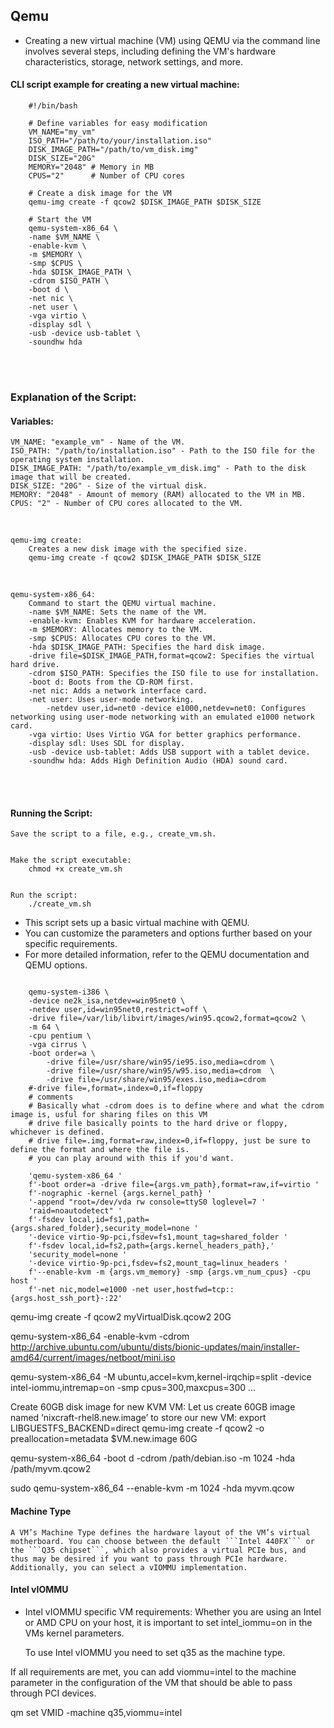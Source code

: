 ## Qemu


- Creating a new virtual machine (VM) using QEMU via the command line involves several steps, 
including defining the VM's hardware characteristics, storage, network settings, and more. 

#### CLI script example for creating a new virtual machine:

```
    #!/bin/bash

    # Define variables for easy modification
    VM_NAME="my_vm"
    ISO_PATH="/path/to/your/installation.iso"
    DISK_IMAGE_PATH="/path/to/vm_disk.img"
    DISK_SIZE="20G"
    MEMORY="2048" # Memory in MB
    CPUS="2"      # Number of CPU cores

    # Create a disk image for the VM
    qemu-img create -f qcow2 $DISK_IMAGE_PATH $DISK_SIZE

    # Start the VM
    qemu-system-x86_64 \
    -name $VM_NAME \
    -enable-kvm \
    -m $MEMORY \
    -smp $CPUS \
    -hda $DISK_IMAGE_PATH \
    -cdrom $ISO_PATH \
    -boot d \
    -net nic \
    -net user \
    -vga virtio \
    -display sdl \
    -usb -device usb-tablet \
    -soundhw hda
```
<br/><br/>



### Explanation of the Script:

#### Variables:

    VM_NAME: "example_vm" - Name of the VM.
    ISO_PATH: "/path/to/installation.iso" - Path to the ISO file for the operating system installation.
    DISK_IMAGE_PATH: "/path/to/example_vm_disk.img" - Path to the disk image that will be created.
    DISK_SIZE: "20G" - Size of the virtual disk.
    MEMORY: "2048" - Amount of memory (RAM) allocated to the VM in MB.
    CPUS: "2" - Number of CPU cores allocated to the VM.

<br/>

    qemu-img create:
        Creates a new disk image with the specified size.
        qemu-img create -f qcow2 $DISK_IMAGE_PATH $DISK_SIZE
<br/>

    qemu-system-x86_64:
        Command to start the QEMU virtual machine.
        -name $VM_NAME: Sets the name of the VM.
        -enable-kvm: Enables KVM for hardware acceleration.
        -m $MEMORY: Allocates memory to the VM.
        -smp $CPUS: Allocates CPU cores to the VM.
        -hda $DISK_IMAGE_PATH: Specifies the hard disk image.
        -drive file=$DISK_IMAGE_PATH,format=qcow2: Specifies the virtual hard drive.
        -cdrom $ISO_PATH: Specifies the ISO file to use for installation.
        -boot d: Boots from the CD-ROM first.
        -net nic: Adds a network interface card.
        -net user: Uses user-mode networking.
            -netdev user,id=net0 -device e1000,netdev=net0: Configures networking using user-mode networking with an emulated e1000 network card.
        -vga virtio: Uses Virtio VGA for better graphics performance.
        -display sdl: Uses SDL for display.
        -usb -device usb-tablet: Adds USB support with a tablet device.
        -soundhw hda: Adds High Definition Audio (HDA) sound card.
<br/><br/>



#### Running the Script:

    Save the script to a file, e.g., create_vm.sh.


    Make the script executable:
        chmod +x create_vm.sh


    Run the script:
        ./create_vm.sh


- This script sets up a basic virtual machine with QEMU. 
- You can customize the parameters and options further based on your specific requirements. 
- For more detailed information, refer to the QEMU documentation and QEMU options.



```

	qemu-system-i386 \
	-device ne2k_isa,netdev=win95net0 \
	-netdev user,id=win95net0,restrict=off \
	-drive file=/var/lib/libvirt/images/win95.qcow2,format=qcow2 \
	-m 64 \
	-cpu pentium \
	-vga cirrus \
	-boot order=a \
        -drive file=/usr/share/win95/ie95.iso,media=cdrom \
        -drive file=/usr/share/win95/w95.iso,media=cdrom  \
        -drive file=/usr/share/win95/exes.iso,media=cdrom  
	#-drive file=,format=,index=0,if=floppy
	# comments
	# Basically what -cdrom does is to define where and what the cdrom image is, usful for sharing files on this VM
	# drive file basically points to the hard drive or floppy, whichever is defined.
	# drive file=.img,format=raw,index=0,if=floppy, just be sure to define the format and where the file is.
	# you can play around with this if you'd want.
```


```
    'qemu-system-x86_64 '
    f'-boot order=a -drive file={args.vm_path},format=raw,if=virtio '
    f'-nographic -kernel {args.kernel_path} '
    '-append "root=/dev/vda rw console=ttyS0 loglevel=7 '
    'raid=noautodetect" '
    f'-fsdev local,id=fs1,path={args.shared_folder},security_model=none '
    '-device virtio-9p-pci,fsdev=fs1,mount_tag=shared_folder '
    f'-fsdev local,id=fs2,path={args.kernel_headers_path},'
    'security_model=none '
    '-device virtio-9p-pci,fsdev=fs2,mount_tag=linux_headers '
    f'--enable-kvm -m {args.vm_memory} -smp {args.vm_num_cpus} -cpu host '
    f'-net nic,model=e1000 -net user,hostfwd=tcp::{args.host_ssh_port}-:22'
```


qemu-img create -f qcow2 myVirtualDisk.qcow2 20G

qemu-system-x86_64 -enable-kvm -cdrom http://archive.ubuntu.com/ubuntu/dists/bionic-updates/main/installer-amd64/current/images/netboot/mini.iso

qemu-system-x86_64 -M ubuntu,accel=kvm,kernel-irqchip=split -device intel-iommu,intremap=on -smp cpus=300,maxcpus=300 ...


Create 60GB disk image for new KVM VM:
    Let us create 60GB image named ‘nixcraft-rhel8.new.image’ to store our new VM:
    export LIBGUESTFS_BACKEND=direct
    qemu-img create -f qcow2 -o preallocation=metadata $VM.new.image 60G

qemu-system-x86_64 -boot d -cdrom /path/debian.iso -m 1024 -hda /path/myvm.qcow2

sudo qemu-system-x86_64 --enable-kvm -m 1024 -hda myvm.qcow


#### Machine Type

```
A VM’s Machine Type defines the hardware layout of the VM’s virtual motherboard. You can choose between the default ```Intel 440FX``` or the ```Q35 chipset```, which also provides a virtual PCIe bus, and thus may be desired if you want to pass through PCIe hardware. Additionally, you can select a vIOMMU implementation.
```


#### Intel vIOMMU

- Intel vIOMMU specific VM requirements:
    Whether you are using an Intel or AMD CPU on your host, it is important to set intel_iommu=on in the VMs kernel parameters.

    To use Intel vIOMMU you need to set q35 as the machine type.

If all requirements are met, you can add viommu=intel to the machine parameter in the configuration of the VM that should be able to pass through PCI devices.

qm set VMID -machine q35,viommu=intel

